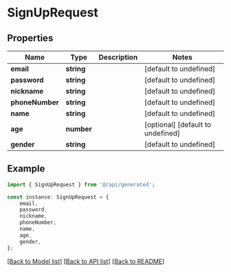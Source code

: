 # SignUpRequest


## Properties

Name | Type | Description | Notes
------------ | ------------- | ------------- | -------------
**email** | **string** |  | [default to undefined]
**password** | **string** |  | [default to undefined]
**nickname** | **string** |  | [default to undefined]
**phoneNumber** | **string** |  | [default to undefined]
**name** | **string** |  | [default to undefined]
**age** | **number** |  | [optional] [default to undefined]
**gender** | **string** |  | [default to undefined]

## Example

```typescript
import { SignUpRequest } from '@/api/generated';

const instance: SignUpRequest = {
    email,
    password,
    nickname,
    phoneNumber,
    name,
    age,
    gender,
};
```

[[Back to Model list]](../README.md#documentation-for-models) [[Back to API list]](../README.md#documentation-for-api-endpoints) [[Back to README]](../README.md)
